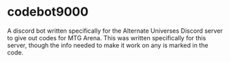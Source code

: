 # codebot9000
A discord bot written specifically for the Alternate Universes Discord server to give out codes for MTG Arena. This was written specifically for this server, though the info needed to make it work on any is marked in the code.
